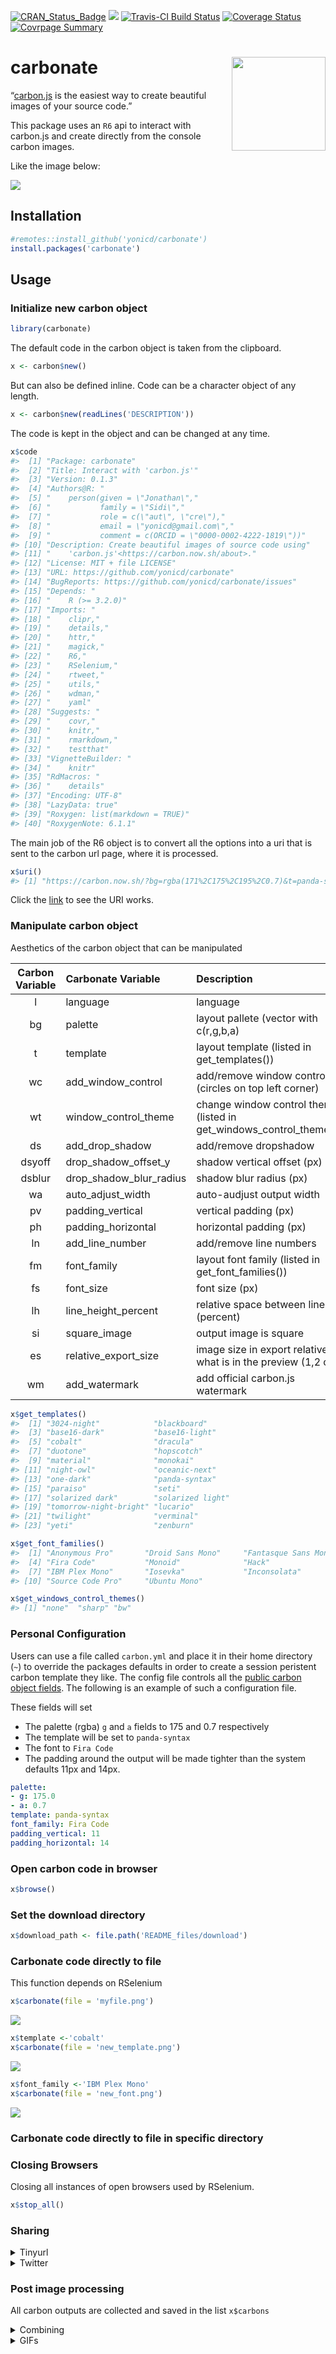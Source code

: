 
<!-- README.md is generated from README.Rmd. Please edit that file -->

[![CRAN\_Status\_Badge](http://www.r-pkg.org/badges/version/carbonate)](https://cran.r-project.org/package=carbonate)
[![](https://cranlogs.r-pkg.org/badges/carbonate)](https://cran.r-project.org/package=carbonate)
[![Travis-CI Build
Status](https://travis-ci.org/yonicd/carbonate.svg?branch=master)](https://travis-ci.org/yonicd/carbonate)
[![Coverage
Status](https://img.shields.io/codecov/c/github/yonicd/carbonate/master.svg)](https://codecov.io/github/yonicd/carbonate?branch=master)
[![Covrpage
Summary](https://img.shields.io/badge/covrpage-Last_Build_2019_01_17-yellowgreen.svg)](https://goo.gl/gNRcCb)

# carbonate <img src="hextools/hex.gif" align="right" class="logo" style="height:150px;"/>

“[carbon.js](https://carbon.now.sh/about) is the easiest way to create
beautiful images of your source code.”

This package uses an `R6` api to interact with carbon.js and create
directly from the console carbon images.

Like the image below:

![](README_files/figure-gfm/unnamed-chunk-3-1.png)<!-- -->

## Installation

``` r
#remotes::install_github('yonicd/carbonate')
install.packages('carbonate')
```

## Usage

### Initialize new carbon object

``` r
library(carbonate)
```

The default code in the carbon object is taken from the clipboard.

``` r
x <- carbon$new()
```

But can also be defined inline. Code can be a character object of any
length.

``` r
x <- carbon$new(readLines('DESCRIPTION'))
```

The code is kept in the object and can be changed at any time.

``` r
x$code
#>  [1] "Package: carbonate"                                       
#>  [2] "Title: Interact with 'carbon.js'"                         
#>  [3] "Version: 0.1.3"                                           
#>  [4] "Authors@R: "                                              
#>  [5] "    person(given = \"Jonathan\","                         
#>  [6] "           family = \"Sidi\","                            
#>  [7] "           role = c(\"aut\", \"cre\"),"                   
#>  [8] "           email = \"yonicd@gmail.com\","                 
#>  [9] "           comment = c(ORCID = \"0000-0002-4222-1819\"))" 
#> [10] "Description: Create beautiful images of source code using"
#> [11] "    'carbon.js'<https://carbon.now.sh/about>."            
#> [12] "License: MIT + file LICENSE"                              
#> [13] "URL: https://github.com/yonicd/carbonate"                 
#> [14] "BugReports: https://github.com/yonicd/carbonate/issues"   
#> [15] "Depends: "                                                
#> [16] "    R (>= 3.2.0)"                                         
#> [17] "Imports: "                                                
#> [18] "    clipr,"                                               
#> [19] "    details,"                                             
#> [20] "    httr,"                                                
#> [21] "    magick,"                                              
#> [22] "    R6,"                                                  
#> [23] "    RSelenium,"                                           
#> [24] "    rtweet,"                                              
#> [25] "    utils,"                                               
#> [26] "    wdman,"                                               
#> [27] "    yaml"                                                 
#> [28] "Suggests: "                                               
#> [29] "    covr,"                                                
#> [30] "    knitr,"                                               
#> [31] "    rmarkdown,"                                           
#> [32] "    testthat"                                             
#> [33] "VignetteBuilder: "                                        
#> [34] "    knitr"                                                
#> [35] "RdMacros: "                                               
#> [36] "    details"                                              
#> [37] "Encoding: UTF-8"                                          
#> [38] "LazyData: true"                                           
#> [39] "Roxygen: list(markdown = TRUE)"                           
#> [40] "RoxygenNote: 6.1.1"
```

The main job of the R6 object is to convert all the options into a uri
that is sent to the carbon url page, where it is processed.

``` r
x$uri()
#> [1] "https://carbon.now.sh/?bg=rgba(171%2C175%2C195%2C0.7)&t=panda-syntax&wt=none&l=r&ds=true&dsyoff=20px&dsblur=68px&wc=true&wa=true&pv=11px&ph=14px&ln=false&fm=Fira%20Code&fs=14px&lh=133%25&si=false&es=1x&wm=false&ts=false&code=Package%253A%2520carbonate%250ATitle%253A%2520Interact%2520with%2520%27carbon.js%27%250AVersion%253A%25200.1.3%250AAuthors%2540R%253A%2520%250A%2520%2520%2520%2520person(given%2520%253D%2520%2522Jonathan%2522%252C%250A%2520%2520%2520%2520%2520%2520%2520%2520%2520%2520%2520family%2520%253D%2520%2522Sidi%2522%252C%250A%2520%2520%2520%2520%2520%2520%2520%2520%2520%2520%2520role%2520%253D%2520c(%2522aut%2522%252C%2520%2522cre%2522)%252C%250A%2520%2520%2520%2520%2520%2520%2520%2520%2520%2520%2520email%2520%253D%2520%2522yonicd%2540gmail.com%2522%252C%250A%2520%2520%2520%2520%2520%2520%2520%2520%2520%2520%2520comment%2520%253D%2520c(ORCID%2520%253D%2520%25220000-0002-4222-1819%2522))%250ADescription%253A%2520Create%2520beautiful%2520images%2520of%2520source%2520code%2520using%250A%2520%2520%2520%2520%27carbon.js%27%253Chttps%253A%252F%252Fcarbon.now.sh%252Fabout%253E.%250ALicense%253A%2520MIT%2520%252B%2520file%2520LICENSE%250AURL%253A%2520https%253A%252F%252Fgithub.com%252Fyonicd%252Fcarbonate%250ABugReports%253A%2520https%253A%252F%252Fgithub.com%252Fyonicd%252Fcarbonate%252Fissues%250ADepends%253A%2520%250A%2520%2520%2520%2520R%2520(%253E%253D%25203.2.0)%250AImports%253A%2520%250A%2520%2520%2520%2520clipr%252C%250A%2520%2520%2520%2520details%252C%250A%2520%2520%2520%2520httr%252C%250A%2520%2520%2520%2520magick%252C%250A%2520%2520%2520%2520R6%252C%250A%2520%2520%2520%2520RSelenium%252C%250A%2520%2520%2520%2520rtweet%252C%250A%2520%2520%2520%2520utils%252C%250A%2520%2520%2520%2520wdman%252C%250A%2520%2520%2520%2520yaml%250ASuggests%253A%2520%250A%2520%2520%2520%2520covr%252C%250A%2520%2520%2520%2520knitr%252C%250A%2520%2520%2520%2520rmarkdown%252C%250A%2520%2520%2520%2520testthat%250AVignetteBuilder%253A%2520%250A%2520%2520%2520%2520knitr%250ARdMacros%253A%2520%250A%2520%2520%2520%2520details%250AEncoding%253A%2520UTF-8%250ALazyData%253A%2520true%250ARoxygen%253A%2520list(markdown%2520%253D%2520TRUE)%250ARoxygenNote%253A%25206.1.1"
```

Click the
[link](https://carbon.now.sh/?bg=rgba\(171%2C175%2C195%2C0.7\)&t=panda-syntax&wt=none&l=r&ds=true&dsyoff=20px&dsblur=68px&wc=true&wa=true&pv=11px&ph=14px&ln=false&fm=Fira%20Code&fs=14px&lh=133%25&si=false&es=1x&wm=false&ts=false&code=Package%253A%2520carbonate%250ATitle%253A%2520Interact%2520with%2520%27carbon.js%27%250AVersion%253A%25200.1.3%250AAuthors%2540R%253A%2520%250A%2520%2520%2520%2520person\(given%2520%253D%2520%2522Jonathan%2522%252C%250A%2520%2520%2520%2520%2520%2520%2520%2520%2520%2520%2520family%2520%253D%2520%2522Sidi%2522%252C%250A%2520%2520%2520%2520%2520%2520%2520%2520%2520%2520%2520role%2520%253D%2520c\(%2522aut%2522%252C%2520%2522cre%2522\)%252C%250A%2520%2520%2520%2520%2520%2520%2520%2520%2520%2520%2520email%2520%253D%2520%2522yonicd%2540gmail.com%2522%252C%250A%2520%2520%2520%2520%2520%2520%2520%2520%2520%2520%2520comment%2520%253D%2520c\(ORCID%2520%253D%2520%25220000-0002-4222-1819%2522\)\)%250ADescription%253A%2520Create%2520beautiful%2520images%2520of%2520source%2520code%2520using%250A%2520%2520%2520%2520%27carbon.js%27%253Chttps%253A%252F%252Fcarbon.now.sh%252Fabout%253E.%250ALicense%253A%2520MIT%2520%252B%2520file%2520LICENSE%250AURL%253A%2520https%253A%252F%252Fgithub.com%252Fyonicd%252Fcarbonate%250ABugReports%253A%2520https%253A%252F%252Fgithub.com%252Fyonicd%252Fcarbonate%252Fissues%250ADepends%253A%2520%250A%2520%2520%2520%2520R%2520\(%253E%253D%25203.2.0\)%250AImports%253A%2520%250A%2520%2520%2520%2520clipr%252C%250A%2520%2520%2520%2520details%252C%250A%2520%2520%2520%2520httr%252C%250A%2520%2520%2520%2520magick%252C%250A%2520%2520%2520%2520R6%252C%250A%2520%2520%2520%2520RSelenium%252C%250A%2520%2520%2520%2520rtweet%252C%250A%2520%2520%2520%2520utils%252C%250A%2520%2520%2520%2520wdman%252C%250A%2520%2520%2520%2520yaml%250ASuggests%253A%2520%250A%2520%2520%2520%2520covr%252C%250A%2520%2520%2520%2520knitr%252C%250A%2520%2520%2520%2520rmarkdown%252C%250A%2520%2520%2520%2520testthat%250AVignetteBuilder%253A%2520%250A%2520%2520%2520%2520knitr%250ARdMacros%253A%2520%250A%2520%2520%2520%2520details%250AEncoding%253A%2520UTF-8%250ALazyData%253A%2520true%250ARoxygen%253A%2520list\(markdown%2520%253D%2520TRUE\)%250ARoxygenNote%253A%25206.1.1)
to see the URI works.

### Manipulate carbon object

Aesthetics of the carbon object that can be
manipulated

| Carbon Variable | Carbonate Variable         | Description                                                              |         Default          |
| :-------------: | :------------------------- | :----------------------------------------------------------------------- | :----------------------: |
|        l        | language                   | language                                                                 |            r             |
|       bg        | palette                    | layout pallete (vector with c(r,g,b,a)                                   | c(r=171,g=184,b=195,a=1) |
|        t        | template                   | layout template (listed in get\_templates())                             |          ‘seti’          |
|       wc        | add\_window\_control       | add/remove window controls (circles on top left corner)                  |           TRUE           |
|       wt        | window\_control\_theme     | change window control themes (listed in get\_windows\_control\_themes()) |          ‘none’          |
|       ds        | add\_drop\_shadow          | add/remove dropshadow                                                    |           TRUE           |
|     dsyoff      | drop\_shadow\_offset\_y    | shadow vertical offset (px)                                              |            20            |
|     dsblur      | drop\_shadow\_blur\_radius | shadow blur radius (px)                                                  |            68            |
|       wa        | auto\_adjust\_width        | auto-audjust output width                                                |           TRUE           |
|       pv        | padding\_vertical          | vertical padding (px)                                                    |            48            |
|       ph        | padding\_horizontal        | horizontal padding (px)                                                  |            32            |
|       ln        | add\_line\_number          | add/remove line numbers                                                  |          FALSE           |
|       fm        | font\_family               | layout font family (listed in get\_font\_families())                     |          ‘Hack’          |
|       fs        | font\_size                 | font size (px)                                                           |            14            |
|       lh        | line\_height\_percent      | relative space between lines (percent)                                   |           133            |
|       si        | square\_image              | output image is square                                                   |          FALSE           |
|       es        | relative\_export\_size     | image size in export relative to what is in the preview (1,2 or 4)       |            1             |
|       wm        | add\_watermark             | add official carbon.js watermark                                         |          FALSE           |

``` r
x$get_templates()
#>  [1] "3024-night"            "blackboard"           
#>  [3] "base16-dark"           "base16-light"         
#>  [5] "cobalt"                "dracula"              
#>  [7] "duotone"               "hopscotch"            
#>  [9] "material"              "monokai"              
#> [11] "night-owl"             "oceanic-next"         
#> [13] "one-dark"              "panda-syntax"         
#> [15] "paraiso"               "seti"                 
#> [17] "solarized dark"        "solarized light"      
#> [19] "tomorrow-night-bright" "lucario"              
#> [21] "twilight"              "verminal"             
#> [23] "yeti"                  "zenburn"
```

``` r
x$get_font_families()
#>  [1] "Anonymous Pro"       "Droid Sans Mono"     "Fantasque Sans Mono"
#>  [4] "Fira Code"           "Monoid"              "Hack"               
#>  [7] "IBM Plex Mono"       "Iosevka"             "Inconsolata"        
#> [10] "Source Code Pro"     "Ubuntu Mono"
```

``` r
x$get_windows_control_themes()
#> [1] "none"  "sharp" "bw"
```

### Personal Configuration

Users can use a file called `carbon.yml` and place it in their home
directory (`~`) to override the packages defaults in order to create a
session peristent carbon template they like. The config file controls
all the [public carbon object fields](#manipulate-carbon-object). The
following is an example of such a configuration file.

These fields will set

  - The palette (rgba) `g` and `a` fields to 175 and 0.7 respectively
  - The template will be set to `panda-syntax`
  - The font to `Fira Code`
  - The padding around the output will be made tighter than the system
    defaults 11px and 14px.

<!-- end list -->

``` yml
palette:
- g: 175.0
- a: 0.7
template: panda-syntax
font_family: Fira Code
padding_vertical: 11
padding_horizontal: 14
```

### Open carbon code in browser

``` r
x$browse()
```

### Set the download directory

``` r
x$download_path <- file.path('README_files/download')
```

### Carbonate code directly to file

This function depends on RSelenium

``` r
x$carbonate(file = 'myfile.png')
```

![](README_files/figure-gfm/unnamed-chunk-16-1.png)<!-- -->

``` r
x$template <-'cobalt'
x$carbonate(file = 'new_template.png')
```

![](README_files/figure-gfm/unnamed-chunk-18-1.png)<!-- -->

``` r
x$font_family <-'IBM Plex Mono'
x$carbonate(file = 'new_font.png')
```

![](README_files/figure-gfm/unnamed-chunk-20-1.png)<!-- -->

### Carbonate code directly to file in specific directory

### Closing Browsers

Closing all instances of open browsers used by RSelenium.

``` r
x$stop_all()
```

### Sharing

<details>

<summary>Tinyurl</summary>

You can also put a tinyurl link as a watermark on the image produced
that will open to the carbon.now.sh page that has the code in the image.

``` r
x$add_tinyurl <- TRUE
x$carbonate(file = 'tiny_url.png')
```

![](README_files/figure-gfm/unnamed-chunk-23-1.png)<!-- -->

If you just want the tinyurl link without the image to use in a tweet
you can create it using

``` r
x$tiny()
#> [1] "http://tinyurl.com/rovuzwc"
```

Or you can put the link directly on your clipboard

``` r
x$tiny(clip = TRUE)
clipr::read_clip()
```

</details>

<details>

<summary>Twitter</summary>

##### Direct

You can also directly tweet the image. An automatic status is created
with two options

  - Default
      - Created in R using the Carbonate 📦
  - When `add_tinyurl <- TRUE`
      - Created in R using the Carbonate 📦 Check out this script at 🔗
        <http://tinyurl.com/rovuzwc>
  - Manual
      - Using `tweet_status` you can write your own status.

<!-- end list -->

``` r
x <- carbonate::carbon$new()
x$tweet <- TRUE
x$carbonate()
```

##### Post process (Batch)

If you have images stored in `x$carbons` you can post them also in a
tweet using.

``` r
# for multiple png attachments
x$rtweet(x$carbons,media_type = 'png') #using default status

# subsets of images
x$rtweet(status='These are images',x$carbons[c(1,3)],media_type = 'png')

# for gifs
x$rtweet(status='This is a gif', x$carbons,media_type = 'gif')
```

</details>

### Post image processing

All carbon outputs are collected and saved in the list `x$carbons`

<details>

<summary>Combining</summary>

``` r
x$carbons%>%
  magick::image_scale('300')%>%
  magick::image_append()
```

![](README_files/figure-gfm/unnamed-chunk-28-1.png)<!-- -->

``` r

x$carbons%>%
  magick::image_scale('300')%>%
  magick::image_append(stack = TRUE)
```

![](README_files/figure-gfm/unnamed-chunk-28-2.png)<!-- -->

</details>

<details>

<summary>GIFs</summary>

``` r
x$carbons%>%
  magick::image_animate(fps = 1)
```

![](README_files/figure-gfm/unnamed-chunk-29-1.gif)<!-- -->

</details>
